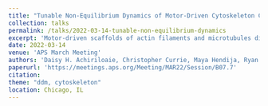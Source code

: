 ```yaml
---
title: "Tunable Non-Equilibrium Dynamics of Motor-Driven Cytoskeleton Composites"
collection: talks
permalink: /talks/2022-03-14-tunable-non-equilibrium-dynamics
excerpt: 'Motor-driven scaffolds of actin filaments and microtubules display rich non-equilibrium dynamics and structure that are critical to mesoscale cellular behavior. Numerous studies have investigated the dynamics of actomyosin networks, active kinesin-microtubule systems, and steady-state actin-microtubule composites. Yet, in cells all of these components interact to enable the diverse processes and properties that cells exhibit. Here, we create in vitro actin-microtubule networks driven by myosin-II minifilaments and quad-headed kinesin clusters, and use multi-color confocal microscopy to image the active composites. To characterize the non-equilibrium dynamics of actin and microtubules in the composites, we use differential dynamic microscopy (DDM) to quantify filament contraction and flow as the composites dynamically restructure. We find that myosin and kinesin activity lead to dramatically different dynamics of both filaments, and that static crosslinking of either filament changes the patterns and rates of motor-driven restructuring.'
date: 2022-03-14
venue: 'APS March Meeting'
authors: 'Daisy H. Achiriloaie, Christopher Currie, Maya Hendija, Ryan McGorty, Jennifer L. Ross, Moumita Das, Michael J. Rust, Janet Y. Sheung, Rae M. Robertson-Anderson'
paperurl: 'https://meetings.aps.org/Meeting/MAR22/Session/B07.7'
citation: 
theme: "ddm, cytoskeleton"
location: Chicago, IL
---
```


